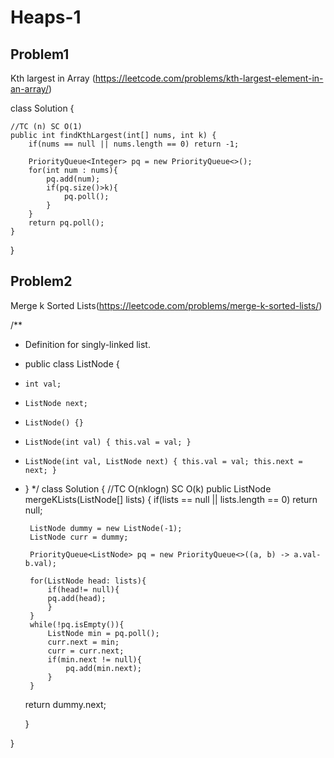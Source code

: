 # Heaps-1

## Problem1 
Kth largest in Array (https://leetcode.com/problems/kth-largest-element-in-an-array/)

class Solution {
    
    //TC (n) SC O(1)
    public int findKthLargest(int[] nums, int k) {
        if(nums == null || nums.length == 0) return -1;
        
        PriorityQueue<Integer> pq = new PriorityQueue<>();
        for(int num : nums){
            pq.add(num);
            if(pq.size()>k){
                pq.poll();
            }
        }
        return pq.poll();
    }
}

## Problem2

Merge k Sorted Lists(https://leetcode.com/problems/merge-k-sorted-lists/)

/**
 * Definition for singly-linked list.
 * public class ListNode {
 *     int val;
 *     ListNode next;
 *     ListNode() {}
 *     ListNode(int val) { this.val = val; }
 *     ListNode(int val, ListNode next) { this.val = val; this.next = next; }
 * }
 */
class Solution {
    //TC O(nklogn) SC O(k)
    public ListNode mergeKLists(ListNode[] lists) {
        if(lists == null || lists.length == 0) return null;
        
        ListNode dummy = new ListNode(-1);
        ListNode curr = dummy;
        
        PriorityQueue<ListNode> pq = new PriorityQueue<>((a, b) -> a.val-b.val);
        
        for(ListNode head: lists){
            if(head!= null){
            pq.add(head);
            }
        }
        while(!pq.isEmpty()){
            ListNode min = pq.poll();
            curr.next = min;
            curr = curr.next;
            if(min.next != null){
                pq.add(min.next);
            }
        }
    return dummy.next;
    
    }
    
}
